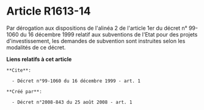# Article R1613-14

Par dérogation aux dispositions de l'alinéa 2 de l'article 1er du décret n° 99-1060 du 16 décembre 1999 relatif aux
subventions de l'Etat pour des projets d'investissement, les demandes de subvention sont instruites selon les modalités de ce
décret.

**Liens relatifs à cet article**

	**Cite**:

	  - Décret n°99-1060 du 16 décembre 1999 - art. 1

	**Créé par**:

	  - Décret n°2008-843 du 25 août 2008 - art. 1
